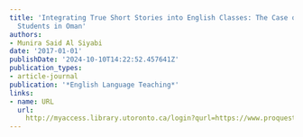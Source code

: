 ```yaml
---
title: 'Integrating True Short Stories into English Classes: The Case of Foundation
  Students in Oman'
authors:
- Munira Said Al Siyabi
date: '2017-01-01'
publishDate: '2024-10-10T14:22:52.457641Z'
publication_types:
- article-journal
publication: '*English Language Teaching*'
links:
- name: URL
  url: 
    http://myaccess.library.utoronto.ca/login?qurl=https://www.proquest.com/docview/1895982411?accountid=14771&bdid=38382&_bd=1LRXp4KUcslVdx88l4mACSUl8Ts%3D
---
```

